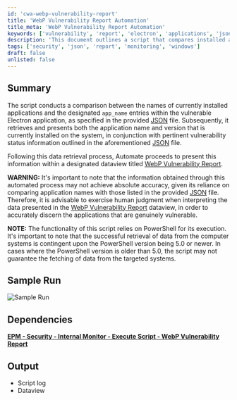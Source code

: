 ```yaml
---
id: 'cwa-webp-vulnerability-report'
title: 'WebP Vulnerability Report Automation'
title_meta: 'WebP Vulnerability Report Automation'
keywords: ['vulnerability', 'report', 'electron', 'applications', 'json', 'data', 'monitor']
description: 'This document outlines a script that compares installed applications against a JSON file containing known vulnerabilities in Electron applications. It retrieves the application name and version, along with vulnerability status, and presents this information in a dataview titled WebP Vulnerability Report. The accuracy of the data may vary, and human judgment is advised for interpretation.'
tags: ['security', 'json', 'report', 'monitoring', 'windows']
draft: false
unlisted: false
---
```

## Summary

The script conducts a comparison between the names of currently installed applications and the designated `app_name` entries within the vulnerable Electron application, as specified in the provided [JSON](https://raw.githubusercontent.com/mttaggart/electron-app-tracker/main/electron_apps.json) file. Subsequently, it retrieves and presents both the application name and version that is currently installed on the system, in conjunction with pertinent vulnerability status information outlined in the aforementioned [JSON](https://raw.githubusercontent.com/mttaggart/electron-app-tracker/main/electron_apps.json) file.

Following this data retrieval process, Automate proceeds to present this information within a designated dataview titled [WebP Vulnerability Report](https://proval.itglue.com/DOC-5078775-14166221).

**WARNING:** It's important to note that the information obtained through this automated process may not achieve absolute accuracy, given its reliance on comparing application names with those listed in the provided [JSON](https://raw.githubusercontent.com/mttaggart/electron-app-tracker/main/electron_apps.json) file. Therefore, it is advisable to exercise human judgment when interpreting the data presented in the [WebP Vulnerability Report](https://proval.itglue.com/DOC-5078775-14166221) dataview, in order to accurately discern the applications that are genuinely vulnerable.

**NOTE:** The functionality of this script relies on PowerShell for its execution. It's important to note that the successful retrieval of data from the computer systems is contingent upon the PowerShell version being 5.0 or newer. In cases where the PowerShell version is older than 5.0, the script may not guarantee the fetching of data from the targeted systems.

## Sample Run

![Sample Run](5078775/docs/14166219/images/20409082)

## Dependencies

[**EPM - Security - Internal Monitor - Execute Script - WebP Vulnerability Report**](https://proval.itglue.com/DOC-5078775-14166231)

## Output

- Script log
- Dataview

